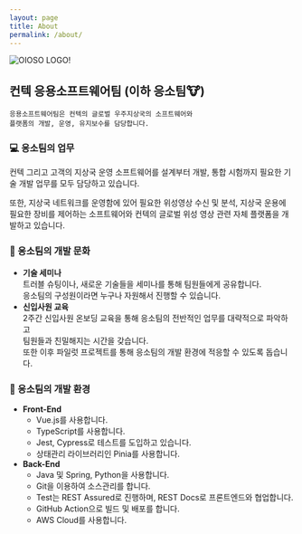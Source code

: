 ```yaml
---
layout: page
title: About
permalink: /about/
---
```


![OIOSO LOGO!](../assets/images/oioso_logo_by_ai.png "응소 로고")

## 컨텍 응용소프트웨어팀 (이하 응소팀:cow:)

```
응용소프트웨어팀은 컨텍의 글로벌 우주지상국의 소프트웨어와 
플랫폼의 개발, 운영, 유지보수를 담당합니다.
```

### :computer: 응소팀의 업무
컨텍 그리고 고객의 지상국 운영 소프트웨어를 설계부터 개발, 통합 시험까지 필요한 기술 개발 업무를 모두 담당하고 있습니다.

또한, 지상국 네트워크를 운영함에 있어 필요한 위성영상 수신 및 분석, 지상국 운용에 필요한 장비를 제어하는 소프트웨어와 컨텍의 글로벌 위성 영상 관련 자체 플랫폼을 개발하고 있습니다.

### 📡 응소팀의 개발 문화
- **기술 세미나**    
  트러블 슈팅이나, 새로운 기술들을 세미나를 통해 팀원들에게 공유합니다.    
  응소팀의 구성원이라면 누구나 자원해서 진행할 수 있습니다.
- **신입사원 교육**    
  2주간 신입사원 온보딩 교육을 통해 응소팀의 전반적인 업무를 대략적으로 파악하고    
  팀원들과 친밀해지는 시간을 갖습니다.    
  또한 이후 파일럿 프로젝트를 통해 응소팀의 개발 환경에 적응할 수 있도록 돕습니다.

### :office: 응소팀의 개발 환경
- **Front-End**
    - Vue.js를 사용합니다.
    - TypeScript를 사용합니다.
    - Jest, Cypress로 테스트를 도입하고 있습니다.
    - 상태관리 라이브러리인 Pinia를 사용합니다.
- **Back-End**
    - Java 및 Spring, Python을 사용합니다.
    - Git을 이용하여 소스관리를 합니다.
    - Test는 REST Assured로 진행하며, REST Docs로 프론트엔드와 협업합니다.
    - GitHub Action으로 빌드 및 배포를 합니다.
    - AWS Cloud를 사용합니다.
